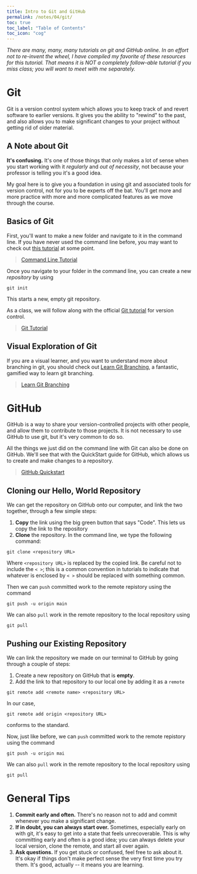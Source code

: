 ```yaml
---
title: Intro to Git and GitHub
permalink: /notes/04/git/
toc: true
toc_label: "Table of Contents"
toc_icon: "cog"
---
```


_There are many, many, many tutorials on git and GitHub online. In an effort not to re-invent the wheel, I have compiled my favorite of these resources for this tutorial. That means it is NOT a completely follow-able tutorial if you miss class; you will want to meet with me separately._

# Git

Git is a version control system which allows you to keep track of and revert software to earlier versions. It gives you the ability to "rewind" to the past, and also allows you to make significant changes to your project without getting rid of older material. 

## A Note about Git

**It's confusing.** It's one of those things that only makes a lot of sense when you start working with it _regularly_ and _out of necessity_, not because your professor is telling you it's a good idea. 

My goal here is to give you a foundation in using git and associated tools for version control, not for you to be experts off the bat. You'll get more and more practice with more and more complicated features as we move through the course. 

## Basics of Git

First, you'll want to make a new folder and navigate to it in the command line. If you have never used the command line before, you may want to check out [this tutorial](https://tutorial.djangogirls.org/en/intro_to_command_line/) at some point. 

> [Command Line Tutorial](https://tutorial.djangogirls.org/en/intro_to_command_line/)

Once you navigate to your folder in the command line, you can create a new _repository_ by using 

```
git init
```

This starts a new, empty git repository. 

As a class, we will follow along with the official [Git tutorial](https://git-scm.com/docs/gittutorial) for version control. 

> [Git Tutorial](https://tutorial.djangogirls.org/en/intro_to_command_line/)

## Visual Exploration of Git

If you are a visual learner, and you want to understand more about branching in git, you should check out [Learn Git Branching](https://learngitbranching.js.org/), a fantastic, gamified way to learn git branching.

> [Learn Git Branching](https://tutorial.djangogirls.org/en/intro_to_command_line/)

# GitHub 

GitHub is a way to share your version-controlled projects with other people, and allow them to contribute to those projects. It is not necessary to use GitHub to use git, but it's very common to do so. 

All the things we just did on the command line with Git can also be done on GitHub. We'll see that with the QuickStart guide for GitHub, which allows us to create and make changes to a repository.

> [GitHub Quickstart](https://docs.github.com/en/get-started/quickstart/hello-world)

## Cloning our Hello, World Repository

We can get the repository on GitHub onto our computer, and link the two together, through a few simple steps:

1. **Copy** the link using the big green button that says "Code". This lets us copy the link to the repository 
2. **Clone** the repository. In the command line, we type the following command: 

```
git clone <repository URL>
```

Where `<repository URL>` is replaced by the copied link. Be careful not to include the `< >`; this is a common convention in tutorials to indicate that whatever is enclosed by `< >` should be replaced with something common. 

Then we can `push` committed work to the remote repistory using the command

```
git push -u origin main
```

We can also `pull` work in the remote repository to the local repository using

```
git pull
```


## Pushing our Existing Repository 

We can link the repository we made on our terminal to GitHub by going through a couple of steps: 

1. Create a new repository on GitHub that is **empty**. 
2. Add the link to that repository to our local one by adding it as a `remote`

```
git remote add <remote name> <repository URL>
```

In our case, 

```
git remote add origin <repository URL>
```

conforms to the standard. 

Now, just like before, we can `push` committed work to the remote repistory using the command

```
git push -u origin mai
```

We can also `pull` work in the remote repository to the local repository using

```
git pull
```

# General Tips

1. **Commit early and often.** There's no reason not to add and commit whenever you make a significant change. 
2. **If in doubt, you can always start over.** Sometimes, especially early on with git, it's easy to get into a state that feels unrecoverable. This is why committing early and often is a good idea; you can always delete your local version, clone the remote, and start all over again. 
3. **Ask questions.** If you get stuck or confused, feel free to ask about it. It's okay if things don't make perfect sense the very first time you try them. It's good, actually -- it means you are learning. 